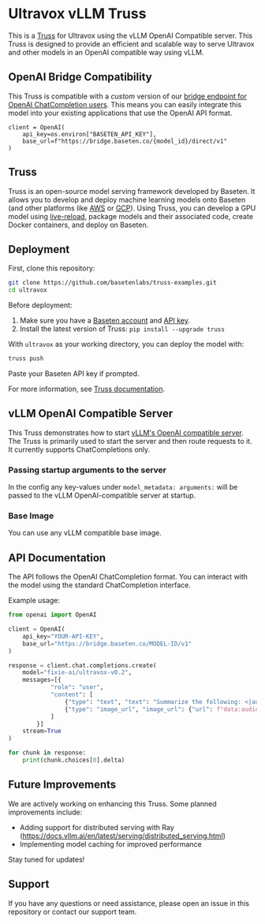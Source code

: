 # Ultravox vLLM Truss

This is a [Truss](https://truss.baseten.co/) for Ultravox using the vLLM OpenAI Compatible server. This Truss is designed to provide an efficient and scalable way to serve Ultravox and other models in an OpenAI compatible way using vLLM.

## OpenAI Bridge Compatibility

This Truss is compatible with a *custom* version of our [bridge endpoint for OpenAI ChatCompletion users](https://docs.baseten.co/api-reference/openai). This means you can easily integrate this model into your existing applications that use the OpenAI API format.

```
client = OpenAI(
    api_key=os.environ["BASETEN_API_KEY"],
    base_url=f"https://bridge.baseten.co/{model_id}/direct/v1"
)
```

## Truss

Truss is an open-source model serving framework developed by Baseten. It allows you to develop and deploy machine learning models onto Baseten (and other platforms like [AWS](https://truss.baseten.co/deploy/aws) or [GCP](https://truss.baseten.co/deploy/gcp)). Using Truss, you can develop a GPU model using [live-reload](https://baseten.co/blog/technical-deep-dive-truss-live-reload), package models and their associated code, create Docker containers, and deploy on Baseten.

## Deployment

First, clone this repository:

```sh
git clone https://github.com/basetenlabs/truss-examples.git
cd ultravox
```

Before deployment:

1. Make sure you have a [Baseten account](https://app.baseten.co/signup) and [API key](https://app.baseten.co/settings/account/api_keys).
2. Install the latest version of Truss: `pip install --upgrade truss`

With `ultravox` as your working directory, you can deploy the model with:

```sh
truss push
```

Paste your Baseten API key if prompted.

For more information, see [Truss documentation](https://truss.baseten.co).

## vLLM OpenAI Compatible Server

This Truss demonstrates how to start [vLLM's OpenAI compatible server](https://docs.vllm.ai/en/latest/serving/openai_compatible_server.html). The Truss is primarily used to start the server and then route requests to it. It currently supports ChatCompletions only.

### Passing startup arguments to the server

In the config any key-values under `model_metadata: arguments:` will be passed to the vLLM OpenAI-compatible server at startup.

### Base Image

You can use any vLLM compatible base image.

## API Documentation

The API follows the OpenAI ChatCompletion format. You can interact with the model using the standard ChatCompletion interface.

Example usage:

```python
from openai import OpenAI

client = OpenAI(
    api_key="YOUR-API-KEY",
    base_url="https://bridge.baseten.co/MODEL-ID/v1"
)

response = client.chat.completions.create(
    model="fixie-ai/ultravox-v0.2",
    messages=[{
            "role": "user",
            "content": [
                {"type": "text", "text": "Summarize the following: <|audio|>"},
                {"type": "image_url", "image_url": {"url": f"data:audio/wav;base64,{base64_wav}"}}
            ]
        }]
    stream=True
)

for chunk in response:
    print(chunk.choices[0].delta)
```

## Future Improvements

We are actively working on enhancing this Truss. Some planned improvements include:

- Adding support for distributed serving with Ray (https://docs.vllm.ai/en/latest/serving/distributed_serving.html)
- Implementing model caching for improved performance

Stay tuned for updates!

## Support

If you have any questions or need assistance, please open an issue in this repository or contact our support team.
